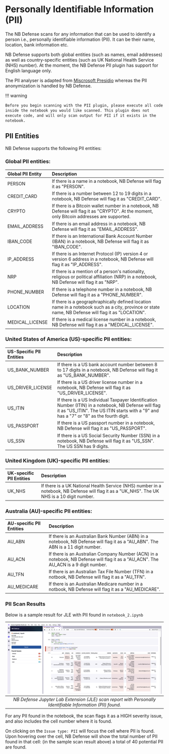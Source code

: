 # Personally Identifiable Information (PII)
The NB Defense scans for any information that can be used to identify a person i.e., personally identifiable information (PII). It can be their name, location, bank information etc. 

NB Defense supports both global entities (such as names, email addresses) as well as country-specific entities (such as UK National Health Service (NHS) number). At the moment, the NB Defense PII plugin has support for English language only. 

The PII analyser is adapted from [Miscrosoft Presidio](https://microsoft.github.io/presidio/) whereas the PII anonymization is handled by NB Defense.

!!! warning

    Before you begin scanning with the PII plugin, please execute all code inside the notebook you would like scanned. This plugin does not execute code, and will only scan output for PII if it exists in the notebook.


## PII Entities
NB Defense supports the following PII entities:

### Global PII entities: 

| Global PII Entity  | Description  |
| :--     | :---         |
| PERSON |   If there is a name in a notebook, NB Defense will flag it as "PERSON". |
| CREDIT_CARD | If there is a number between 12 to 19 digits in a notebook, NB Defense will flag it as "CREDIT_CARD".|
| CRYPTO | If there is a Bitcoin wallet number in a notebook, NB Defense will flag it as "CRYPTO". At the moment, only Bitcoin addresses are supported. | 
| EMAIL_ADDRESS | If there is an email address in a notebook, NB Defense will flag it as "EMAIL_ADDRESS". |
| IBAN_CODE | If there is an International Bank Account Number (IBAN) in a notebook, NB Defense will flag it as "IBAN_CODE". |
| IP_ADDRESS | If there is an Internet Protocol (IP) version 4 or version 6 address in a notebook, NB Defense will flag it as "IP_ADDRESS". |
|NRP | If there is a mention of a person's nationality, religious or political affiliation (NRP) in a notebook, NB Defense will flag it as "NRP". |
|PHONE_NUMBER| If there is a telephone number in a notebook, NB Defense will flag it as a "PHONE_NUMBER".|
|LOCATION| If there is a geographraphically defined location name in a notebook such as a city, province or state name, NB Defense will flag it as "LOCATION". |
| MEDICAL_LICENSE | If there is a medical license number in a notebook, NB Defense will flag it as a "MEDICAL_LICENSE". |




### United States of America (US)-specific PII entities:


| US-Specific PII Entities | Description |
| :-- | :-- |
| US_BANK_NUMBER | If there is a US bank account number between 8 to 17 digits in a notebook, NB Defense will flag it as "US_BANK_NUMBER". |
| US_DRIVER_LICENSE | If there is a US driver license number in a notebook, NB Defense will flag it as "US_DRIVER_LICENSE". |
| US_ITIN | If there is a US Individual Taxpayer Identification Number (ITIN) in a notebook, NB Defense will flag it as "US_ITIN". The US ITIN starts with a "9" and has a "7" or "8" as the fourth digit. |
|US_PASSPORT | If there is a US passport number in a notebook, NB Defense will flag it as "US_PASSPORT". |
|US_SSN| If there is a US Social Security Number (SSN) in a notebook, NB Defense will flag it as "US_SSN". The US SSN has 9 digits.  |







### United Kingdom (UK)-specific PII entities:

|UK-specific PII Entities | Description |
|:--- | :--- |
| UK_NHS | If there is a UK National Health Service (NHS) number in a notebook, NB Defense will flag it as a "UK_NHS". The UK NHS is a 10 digit number. |



### Australia (AU)-specific PII entities:
|AU-specific PII Entities | Description |
|:--- | :--- |
| AU_ABN  | If there is an Australian Bank Number (ABN) in a notebook, NB Defense will flag it as a "AU_ABN". The ABN is a 11 digit number.  |
|AU_ACN | If there is an Australian Company Number (ACN) in a notebook, NB Defense will flag it as a "AU_ACN". The AU_ACN is a 9 digit number.  |
| AU_TFN | If there is an Australian Tax File Number (TFN) in a notbook, NB Defense will flag it as a "AU_TFN". |
| AU_MEDICARE| If there is an Australian Medicare number in a notbook, NB Defense will flag it as a "AU_MEDICARE". |


### PII Scan Results
Below is a sample result for JLE with PII found in ```notebook_2.ipynb``` 

| ![](images/nbd-jle-scan-pii-found.png) |
| :--: |
| *NB Defense Jupyter Lab Extension (JLE) scan report with Personally Identifiable Information (PII) found.* |

For any PII found in the notebook, the scan flags it as a HIGH severity issue, and also includes the cell number where it is found. 

On clicking on the  ```Issue type: PII```  will focus the cell where PII is found. Upon hovering over the cell, NB Defense will show the total number of PII found in that cell: (in the sample scan result above) a total of 40 potential PII are found. 